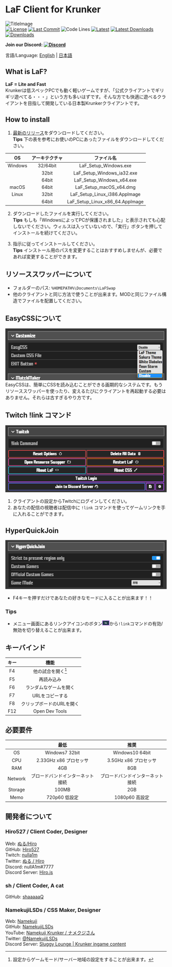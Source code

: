 # LaF Client for Krunker

![TitleImage](./app/img/social.png)</br>
[![License](https://img.shields.io/github/license/LaFClient/LaF?style=flat-square)](https://github.com/LaFClient/LaF/blob/master/LICENSE)
[![Last Commit](https://img.shields.io/github/last-commit/LaFClient/LaF/master?style=flat-square)](https://github.com/LaFClient/LaF/tree/master)
![Code Lines](https://img.shields.io/tokei/lines/github/LaFClient/LaF?style=flat-square)
[![Latest](https://img.shields.io/github/v/release/LaFClient/LaF?style=flat-square)](https://github.com/LaFClient/LaF/releases/latest)
[![Latest Downloads](https://img.shields.io/github/downloads/LaFClient/LaF/latest/total?style=flat-square)](https://github.com/LaFClient/LaF/releases/latest)
[![Downloads](https://img.shields.io/github/downloads/LaFClient/LaF/total?style=flat-square&logo=appveyor)](https://github.com/LaFClient/LaF/releases)</br>

**Join our Discord: [![Discord](https://discord.com/api/guilds/911130667448954880/widget.png)](https://discord.gg/9M9TgDRt9G)**

言語/Language: [English](https://github.com/LaFClient/LaF/blob/master/README.md) | [日本語](https://github.com/LaFClient/LaF/blob/master/README_JA.md)

## What is LaF?

**LaF = Lite and Fast**</br>
Krunkerは低スペックPCでも動く軽いゲームですが、「公式クライアントでギリギリ遊べてる・・・」という方も多いはずです。そんな方でも快適に遊べるクライアントを目指して開発している日本製Krunkerクライアントです。

## How to install

1. [最新のリリース](https://github.com/LaFClient/LaF/releases/latest)をダウンロードしてください。\
**Tips** 下の表を参考にお使いのPCにあったファイルをダウンロードしてください。

|   OS    | アーキテクチャ |           ファイル名            |
| :-----: | :------------: | :-----------------------------: |
| Windows |    32/64bit    |      LaF_Setup_Windows.exe      |
|         |     32bit      |   LaF_Setup_Windows_ia32.exe    |
|         |     64bit      |    LaF_Setup_Windows_x64.exe    |
|  macOS  |     64bit      |     LaF_Setup_macOS_x64.dmg     |
|  Linux  |     32bit      |  LaF_Setup_Linux_i386.AppImage  |
|         |     64bit      | LaF_Setup_Linux_x86_64.AppImage |

2. ダウンロードしたファイルを実行してください。\
**Tips** もしも「WindowsによってPCが保護されました」と表示されても心配しないでください。ウィルスは入っていないので、「実行」ボタンを押してインストールを続けてください。

3. 指示に従ってインストールしてください。\
**Tips** インストール用のパスを変更することはおすすめしませんが、必要であれば変更することができます。

## リソーススワッパーについて

- フォルダーのパス: `%HOMEPATH%\Documents\LaFSwap`
- 他のクライアントと同じ方法で使うことが出来ます。MODと同じファイル構造でファイルを配置してください。

## EasyCSSについて

![EasyCSS](./app/img/readme/easycss-1.png)\
EasyCSSは、簡単にCSSを読み込むことができる画期的なシステムです。もうリソーススワッパーを使ったり、変えるたびにクライアントを再起動する必要はありません。それらは古すぎるやり方です。

## Twitch !link コマンド

![Twitch Login](./app/img/readme/twitch-1.png)

1. クライアントの設定からTwitchにログインしてください。
2. あなたの配信の視聴者は配信中に `!link` コマンドを使ってゲームリンクを手に入れることができます。

## HyperQuickJoin

![HyperQuickJoin](./app/img/readme/hyperquickjoin-1.png)

- F4キーを押すだけであなたの好きなモードに入ることが出来ます！！

### Tips

- メニュー画面にあるリンクアイコンのボタン![Button](./app/img/readme/twitch-2.png)から`!link`コマンドの有効/無効を切り替えることが出来ます。

## キーバインド

| キー  |           機能            |
| :---: | :-----------------------: |
|  F4   |    他の試合を開く[^1]     |
|  F5   |        再読み込み         |
|  F6   |  ランダムなゲームを開く   |
|  F7   |      URLをコピーする      |
|  F8   | クリップボードのURLを開く |
|  F12  |      Open Dev Tools       |

[^1]: 設定からゲームモード/サーバー地域の設定をすることが出来ます。

## 必要要件

|         |               最低               |               推奨               |
| :-----: | :------------------------------: | :------------------------------: |
|   OS    |          Windows7 32bit          |         Windows10 64bit          |
|   CPU   |      2.33GHz x86 プロセッサ      |      3.5GHz x86 プロセッサ       |
|   RAM   |               4GB                |               8GB                |
| Network | ブロードバンドインターネット接続 | ブロードバンドインターネット接続 |
| Storage |              100MB               |               2GB                |
|  Memo   |          720p60 低設定           |          1080p60 高設定          |

## 開発者について

### Hiro527 / **Client Coder, Designer**

Web: [ぬる/Hiro](https://hiro527.github.io/)\
GitHub: [Hiro527](https://github.com/Hiro527)\
Twitch: [nulla1m](https://twitch.tv/nulla1m)\
Twitter: [ぬる / Hiro](https://twitter.com/nullA1m)\
Discord: nullA1m#7777\
Discord Server: [Hiro.js](https://discord.gg/9M9TgDRt9G)

### sh / **Client Coder, A cat**

GitHub: [shaaaaaQ](https://github.com/shaaaaaQ)

### NamekujiLSDs / **CSS Maker, Designer**

Web: [Namekuji](https://namekujilsds.github.io/)\
GitHub: [NamekujiLSDs](https://github.com/NamekujiLSDs)\
YouTube: [Namekuji Krunker / ナメクジさん](https://www.youtube.com/channel/UCH65I7YbpEK7B8-Wkr75CJQ)\
Twitter: [@NamekujiLSDs](https://twitter.com/namekujilsds)\
Discord Server: [Sluggy Lounge | Krunker ingame content](https://discord.gg/qusjZSbXQX)
